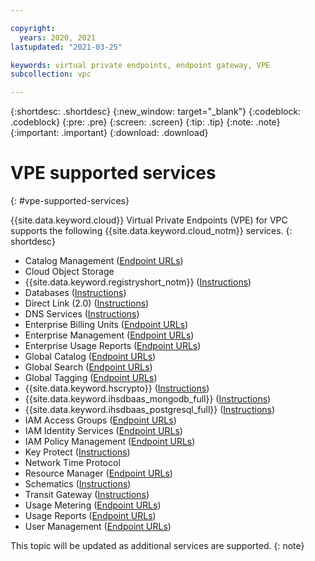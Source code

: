 ```yaml
---

copyright:
  years: 2020, 2021
lastupdated: "2021-03-25"

keywords: virtual private endpoints, endpoint gateway, VPE
subcollection: vpc

---
```


{:shortdesc: .shortdesc}
{:new_window: target="_blank"}
{:codeblock: .codeblock}
{:pre: .pre}
{:screen: .screen}
{:tip: .tip}
{:note: .note}
{:important: .important}
{:download: .download}

# VPE supported services
{: #vpe-supported-services}

{{site.data.keyword.cloud}} Virtual Private Endpoints (VPE) for VPC supports the following {{site.data.keyword.cloud_notm}} services.
{: shortdesc}

* Catalog Management ([Endpoint URLs](https://{DomainName}/apidocs/resource-catalog/private-catalog#endpoint-url))
* Cloud Object Storage
* {{site.data.keyword.registryshort_notm}} ([Instructions](/docs/Registry?topic=Registry-registry_vpe))
* Databases ([Instructions](/docs/cloud-databases?topic=cloud-databases-vpes))
* Direct Link (2.0) ([Instructions](/docs/dl?topic=dl-vpe-for-ibm-cloud-direct-link))
* DNS Services ([Instructions](/docs/dns-svcs?topic=dns-svcs-vpe-for-dns-svcs#vpe-for-dns-svcs))
* Enterprise Billing Units ([Endpoint URLs](https://{DomainName}/apidocs/enterprise-apis/billing-unit#endpoint-urls))
* Enterprise Management ([Endpoint URLs](https://{DomainName}/apidocs/enterprise-apis/enterprise#endpoint-urls))
* Enterprise Usage Reports ([Endpoint URLs](https://{DomainName}/apidocs/enterprise-apis/resource-usage-reports#endpoint-urls))
* Global Catalog ([Endpoint URLs](https://{DomainName}/apidocs/resource-catalog/global-catalog#endpoint-url))
* Global Search ([Endpoint URLs](https://{DomainName}/apidocs/search#endpoint-url))
* Global Tagging ([Endpoint URLs](https://{DomainName}/apidocs/tagging#endpoint-url))
* {{site.data.keyword.hscrypto}} ([Instructions](/docs/hs-crypto?topic=hs-crypto-virtual-private-endpoints-for-vpc))
* {{site.data.keyword.ihsdbaas_mongodb_full}} ([Instructions](/docs/hyper-protect-dbaas-for-mongodb?topic=hyper-protect-dbaas-for-mongodb-virtual-private-endpoint))
* {{site.data.keyword.ihsdbaas_postgresql_full}} ([Instructions](/docs/hyper-protect-dbaas-for-postgresql?topic=hyper-protect-dbaas-for-postgresql-virtual-private-endpoint))
* IAM Access Groups ([Endpoint URLs](https://{DomainName}/apidocs/iam-access-groups#endpoint-urls))
* IAM Identity Services ([Endpoint URLs](https://{DomainName}/apidocs/iam-identity-token-api#endpoints))
* IAM Policy Management ([Endpoint URLs](https://{DomainName}/apidocs/iam-policy-management#endpoint-urls))
* Key Protect ([Instructions](/docs/key-protect?topic=key-protect-virtual-private-endpoints))
* Network Time Protocol
* Resource Manager ([Endpoint URLs](https://{DomainName}/apidocs/resource-controller/resource-manager#endpoint-urls))
* Schematics ([Instructions](/docs/schematics?topic=schematics-private-endpoints#endpoint-setup))
* Transit Gateway ([Instructions](/docs/transit-gateway?topic=transit-gateway-vpe-for-ibm-cloud-transit-gateway))
* Usage Metering ([Endpoint URLs](https://{DomainName}/apidocs/usage-metering#endpoint))
* Usage Reports ([Endpoint URLs](https://{DomainName}/apidocs/metering-reporting#endpoint))
* User Management ([Endpoint URLs](https://{DomainName}/apidocs/user-management#endpoint-urls))

This topic will be updated as additional services are supported.
{: note}
